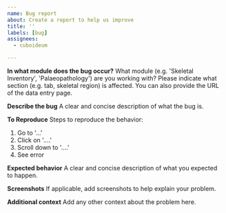 ```yaml
---
name: Bug report
about: Create a report to help us improve
title: ''
labels: [bug]
assignees: 
  - cuboideum

---
```


**In what module does the bug occur?**
What module (e.g. 'Skeletal Inventory', 'Palaeopathology') are you working with? Please indicate what section (e.g. tab, skeletal region) is affected. You can also provide the URL of the data entry page.
 
**Describe the bug**
A clear and concise description of what the bug is.

**To Reproduce**
Steps to reproduce the behavior:
1. Go to '...'
2. Click on '....'
3. Scroll down to '....'
4. See error

**Expected behavior**
A clear and concise description of what you expected to happen.

**Screenshots**
If applicable, add screenshots to help explain your problem.

**Additional context**
Add any other context about the problem here.
